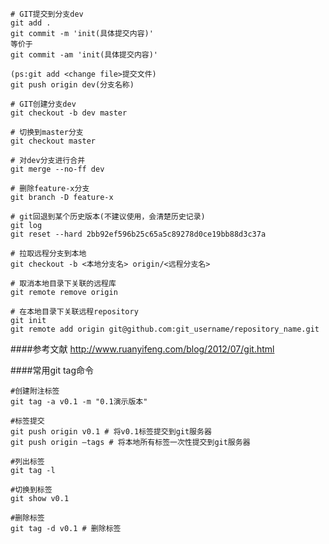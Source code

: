     # GIT提交到分支dev
    git add .
    git commit -m 'init(具体提交内容)'
    等价于
    git commit -am 'init(具体提交内容)'
    
    (ps:git add <change file>提交文件)    
    git push origin dev(分支名称)

    # GIT创建分支dev
    git checkout -b dev master

    # 切换到master分支
    git checkout master

    # 对dev分支进行合并
    git merge --no-ff dev

    # 删除feature-x分支
    git branch -D feature-x
    
    # git回退到某个历史版本(不建议使用，会清楚历史记录)
    git log
    git reset --hard 2bb92ef596b25c65a5c89278d0ce19bb88d3c37a
    
    # 拉取远程分支到本地
    git checkout -b <本地分支名> origin/<远程分支名>
    
    # 取消本地目录下关联的远程库
    git remote remove origin
    
    # 在本地目录下关联远程repository
    git init
    git remote add origin git@github.com:git_username/repository_name.git
    
####参考文献 http://www.ruanyifeng.com/blog/2012/07/git.html

####常用git tag命令

    #创建附注标签
    git tag -a v0.1 -m "0.1演示版本"
    
    #标签提交
    git push origin v0.1 # 将v0.1标签提交到git服务器
    git push origin –tags # 将本地所有标签一次性提交到git服务器
    
    #列出标签
    git tag -l
    
    #切换到标签
    git show v0.1
    
    #删除标签
    git tag -d v0.1 # 删除标签